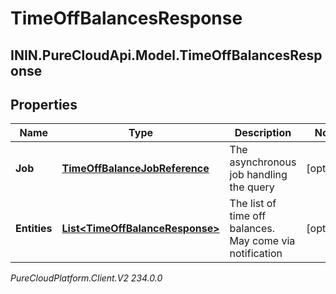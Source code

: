 # TimeOffBalancesResponse

## ININ.PureCloudApi.Model.TimeOffBalancesResponse

## Properties

|Name | Type | Description | Notes|
|------------ | ------------- | ------------- | -------------|
| **Job** | [**TimeOffBalanceJobReference**](TimeOffBalanceJobReference) | The asynchronous job handling the query | [optional] |
| **Entities** | [**List&lt;TimeOffBalanceResponse&gt;**](TimeOffBalanceResponse) | The list of time off balances. May come via notification | [optional] |



_PureCloudPlatform.Client.V2 234.0.0_
